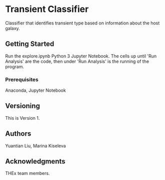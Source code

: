 # Transient Classifier

Classifier that identifies transient type based on information about the host galaxy.

## Getting Started

Run the explore.ipynb Python 3 Jupyter Notebook. The cells up until 'Run Analysis' are the code, then under 'Run Analysis' is the running of the program.

### Prerequisites

Anaconda, Jupyter Notebook
<!-- 
### Installing

A step by step series of examples that tell you how to get a development env running

Say what the step will be

```
Give the example
```

And repeat

```
until finished
```

End with an example of getting some data out of the system or using it for a little demo

## Running the tests
 -->
<!-- Explain how to run the automated tests for this system -->
<!-- 
### Break down into end to end tests

Explain what these tests test and why

```
Give an example
```

### And coding style tests

Explain what these tests test and why

```
Give an example
```

## Deployment

Add additional notes about how to deploy this on a live system

## Built With

* [Dropwizard](http://www.dropwizard.io/1.0.2/docs/) - The web framework used
* [Maven](https://maven.apache.org/) - Dependency Management
* [ROME](https://rometools.github.io/rome/) - Used to generate RSS Feeds

## Contributing

Please read [CONTRIBUTING.md](https://gist.github.com/PurpleBooth/b24679402957c63ec426) for details on our code of conduct, and the process for submitting pull requests to us.
 -->
## Versioning

This is Version 1.

## Authors

Yuantian Liu, Marina Kiseleva

<!-- ## License

This project is licensed under the MIT License - see the [LICENSE.md](LICENSE.md) file for details -->

## Acknowledgments

THEx team members.
